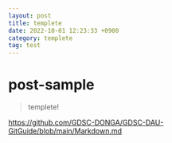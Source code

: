 ```yaml
---
layout: post
title: templete
date: 2022-10-01 12:23:33 +0900
category: templete
tag: test
---
```

# post-sample
> templete!

https://github.com/GDSC-DONGA/GDSC-DAU-GitGuide/blob/main/Markdown.md